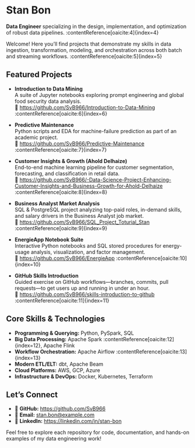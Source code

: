 # Stan Bon

**Data Engineer** specializing in the design, implementation, and optimization of robust data pipelines. :contentReference[oaicite:4]{index=4}

Welcome! Here you’ll find projects that demonstrate my skills in data ingestion, transformation, modeling, and orchestration across both batch and streaming workflows. :contentReference[oaicite:5]{index=5}

## Featured Projects

- **Introduction to Data Mining**  
  A suite of Jupyter notebooks exploring prompt engineering and global food security data analysis.  
  🔗 https://github.com/SvB966/Introduction-to-Data-Mining :contentReference[oaicite:6]{index=6}

- **Predictive Maintenance**  
  Python scripts and EDA for machine-failure prediction as part of an academic project.  
  🔗 https://github.com/SvB966/Predictive-Maintenance :contentReference[oaicite:7]{index=7}

- **Customer Insights & Growth (Ahold Delhaize)**  
  End-to-end machine learning pipeline for customer segmentation, forecasting, and classification in retail data.  
  🔗 https://github.com/SvB966/-Data-Science-Project-Enhancing-Customer-Insights-and-Business-Growth-for-Ahold-Delhaize :contentReference[oaicite:8]{index=8}

- **Business Analyst Market Analysis**  
  SQL & PostgreSQL project analyzing top-paid roles, in-demand skills, and salary drivers in the Business Analyst job market.  
  🔗 https://github.com/SvB966/SQL_Project_Toturial_Stan :contentReference[oaicite:9]{index=9}

- **EnergieApp Notebook Suite**  
  Interactive Python notebooks and SQL stored procedures for energy-usage analysis, visualization, and factor management.  
  🔗 https://github.com/SvB966/EnergieApp :contentReference[oaicite:10]{index=10}

- **GitHub Skills Introduction**  
  Guided exercise on GitHub workflows—branches, commits, pull requests—to get users up and running in under an hour.  
  🔗 https://github.com/SvB966/skills-introduction-to-github :contentReference[oaicite:11]{index=11}

## Core Skills & Technologies

- **Programming & Querying:** Python, PySpark, SQL  
- **Big Data Processing:** Apache Spark :contentReference[oaicite:12]{index=12}, Apache Flink  
- **Workflow Orchestration:** Apache Airflow :contentReference[oaicite:13]{index=13}  
- **Modern ETL/ELT:** dbt, Apache Beam  
- **Cloud Platforms:** AWS, GCP, Azure  
- **Infrastructure & DevOps:** Docker, Kubernetes, Terraform  

## Let’s Connect

- 🔗 **GitHub:** https://github.com/SvB966  
- 📧 **Email:** stan.bon@example.com  
- 💼 **LinkedIn:** https://linkedin.com/in/stan-bon

Feel free to explore each repository for code, documentation, and hands-on examples of my data engineering work!
